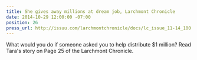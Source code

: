 ```yaml
---
title: She gives away millions at dream job, Larchmont Chronicle
date: 2014-10-29 12:00:00 -07:00
position: 26
press_url: http://issuu.com/larchmontchronicle/docs/lc_issue_11-14_100
---
```


What would you do if someone asked you to help distribute $1 million? Read Tara's story on Page 25 of the Larchmont Chronicle.

